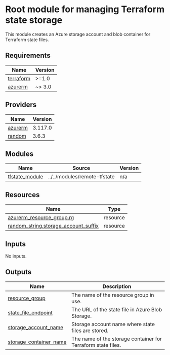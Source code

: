 # Root module for managing Terraform state storage

This module creates an Azure storage account and blob container for Terraform state files. 

## Requirements

| Name | Version |
|------|---------|
| <a name="requirement_terraform"></a> [terraform](#requirement\_terraform) | >=1.0 |
| <a name="requirement_azurerm"></a> [azurerm](#requirement\_azurerm) | ~> 3.0 |

## Providers

| Name | Version |
|------|---------|
| <a name="provider_azurerm"></a> [azurerm](#provider\_azurerm) | 3.117.0 |
| <a name="provider_random"></a> [random](#provider\_random) | 3.6.3 |

## Modules

| Name | Source | Version |
|------|--------|---------|
| <a name="module_tfstate_module"></a> [tfstate\_module](#module\_tfstate\_module) | ../../modules/remote-tfstate | n/a |

## Resources

| Name | Type |
|------|------|
| [azurerm_resource_group.rg](https://registry.terraform.io/providers/hashicorp/azurerm/latest/docs/resources/resource_group) | resource |
| [random_string.storage_account_suffix](https://registry.terraform.io/providers/hashicorp/random/latest/docs/resources/string) | resource |

## Inputs

No inputs.

## Outputs

| Name | Description |
|------|-------------|
| <a name="output_resource_group"></a> [resource\_group](#output\_resource\_group) | The name of the resource group in use. |
| <a name="output_state_file_endpoint"></a> [state\_file\_endpoint](#output\_state\_file\_endpoint) | The URL of the state file in Azure Blob Storage. |
| <a name="output_storage_account_name"></a> [storage\_account\_name](#output\_storage\_account\_name) | Storage account name where state files are stored. |
| <a name="output_storage_container_name"></a> [storage\_container\_name](#output\_storage\_container\_name) | The name of the storage container for Terraform state files. |
